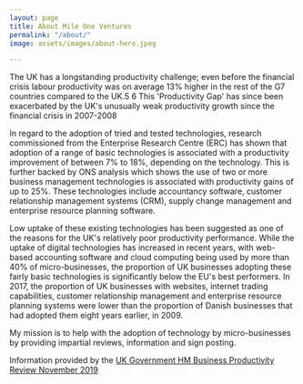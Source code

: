 ```yaml
---
layout: page
title: About Mile One Ventures
permalink: "/about/"
image: assets/images/about-hero.jpeg

---
```


The UK has a longstanding productivity challenge; even before the financial crisis labour productivity was on average 13% higher in the rest of the G7 countries compared to the UK.5 6 This 'Productivity Gap' has since been exacerbated by the UK's unusually weak productivity growth since the financial crisis in 2007-2008

In regard to the adoption of tried and tested technologies, research commissioned from the Enterprise Research Centre (ERC) has shown that adoption of a range of basic technologies is associated with a productivity improvement of between 7% to 18%, depending on the technology. This is further backed by ONS analysis which shows the use of two or more business management technologies is associated with productivity gains of up to 25%. These technologies include accountancy software, customer relationship management systems (CRM), supply change management and enterprise resource planning software.

Low uptake of these existing technologies has been suggested as one of the reasons for the UK's relatively poor productivity performance. While the uptake of digital technologies has increased in recent years, with web-based accounting software and cloud computing being used by more than 40% of micro-businesses, the proportion of UK businesses adopting these fairly basic technologies is significantly below the EU's best performers. In 2017, the proportion of UK businesses with websites, internet trading capabilities, customer relationship management and enterprise resource planning systems were lower than the proportion of Danish businesses that had adopted them eight years earlier, in 2009.

My mission is to help with the adoption of technology by micro-businesses by providing impartial reviews, information and sign posting.

Information provided by the [UK Government HM Business Productivity Review November 2019](https://assets.publishing.service.gov.uk/government/uploads/system/uploads/attachment_data/file/844506/business-productivity-review.pdf)

